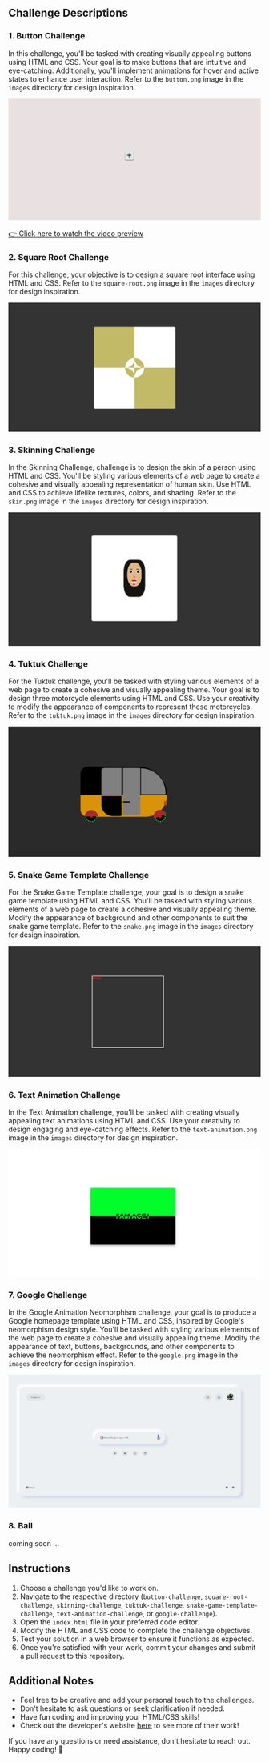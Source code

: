 ## Challenge Descriptions

### 1. Button Challenge

In this challenge, you'll be tasked with creating visually appealing buttons using HTML and CSS. Your goal is to make buttons that are intuitive and eye-catching. Additionally, you'll implement animations for hover and active states to enhance user interaction. Refer to the `button.png` image in the `images` directory for design inspiration.

![Button Challenge](https://github.com/Ace7260/shiny-waddle/blob/main/images/button.png)

[👉 Click here to watch the video preview](https://drive.google.com/file/d/1Q0LBruR0Z9QrWKBV5TLqiy5M7GamXZPO/preview)

### 2. Square Root Challenge

For this challenge, your objective is to design a square root interface using HTML and CSS. Refer to the `square-root.png` image in the `images` directory for design inspiration.

![Square Root Challenge](https://github.com/Ace7260/shiny-waddle/blob/main/images/square-root.png)

### 3. Skinning Challenge

In the Skinning Challenge, challenge is to design the skin of a person using HTML and CSS. You'll be styling various elements of a web page to create a cohesive and visually appealing representation of human skin. Use HTML and CSS to achieve lifelike textures, colors, and shading. Refer to the `skin.png` image in the `images` directory for design inspiration.

![Skinning Challenge](https://github.com/Ace7260/shiny-waddle/blob/main/images/skin.png)


### 4. Tuktuk Challenge

For the Tuktuk challenge, you'll be tasked with styling various elements of a web page to create a cohesive and visually appealing theme. Your goal is to design three motorcycle elements using HTML and CSS. Use your creativity to modify the appearance of components to represent these motorcycles. Refer to the `tuktuk.png` image in the `images` directory for design inspiration.

![Tuktuk Challenge](https://github.com/Ace7260/shiny-waddle/blob/main/images/tuktuk.png)


### 5. Snake Game Template Challenge

For the Snake Game Template challenge, your goal is to design a snake game template using HTML and CSS. You'll be tasked with styling various elements of a web page to create a cohesive and visually appealing theme. Modify the appearance of background and other components to suit the snake game template. Refer to the `snake.png` image in the `images` directory for design inspiration.

![Snake Game Template Challenge](https://github.com/Ace7260/shiny-waddle/blob/main/images/snake.png)

### 6. Text Animation Challenge

In the Text Animation challenge, you'll be tasked with creating visually appealing text animations using HTML and CSS. Use your creativity to design engaging and eye-catching effects. Refer to the `text-animation.png` image in the `images` directory for design inspiration.

![Text Animation Challenge](https://github.com/Ace7260/shiny-waddle/blob/main/images/text-animation.png)

### 7. Google Challenge

In the Google Animation Neomorphism challenge, your goal is to produce a Google homepage template using HTML and CSS, inspired by Google's neomorphism design style. You'll be tasked with styling various elements of the web page to create a cohesive and visually appealing theme. Modify the appearance of text, buttons, backgrounds, and other components to achieve the neomorphism effect. Refer to the `google.png` image in the `images` directory for design inspiration.

![Google Challenge](https://github.com/Ace7260/shiny-waddle/blob/main/images/google.png)

### 8. Ball

coming soon ...

## Instructions

1. Choose a challenge you'd like to work on.
2. Navigate to the respective directory (`button-challenge`, `square-root-challenge`, `skinning-challenge`, `tuktuk-challenge`, `snake-game-template-challenge`, `text-animation-challenge`, or `google-challenge`).
3. Open the `index.html` file in your preferred code editor.
4. Modify the HTML and CSS code to complete the challenge objectives.
5. Test your solution in a web browser to ensure it functions as expected.
6. Once you're satisfied with your work, commit your changes and submit a pull request to this repository.

## Additional Notes

- Feel free to be creative and add your personal touch to the challenges.
- Don't hesitate to ask questions or seek clarification if needed.
- Have fun coding and improving your HTML/CSS skills!
- Check out the developer's website [here](https://ace7260.github.io) to see more of their work!

If you have any questions or need assistance, don't hesitate to reach out. Happy coding! 🚀

